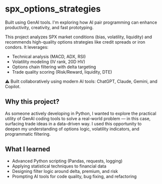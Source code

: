 # spx_options_strategies
Built using GenAI tools. I'm exploring how AI pair programming can enhance productivity, creativity, and fast prototyping.

This project analyzes SPX market conditions (bias, volatility, liquidity) and recommends high-quality options strategies like credit spreads or iron condors. It leverages:

- Technical analysis (MACD, ADX, RSI)
- Volatility modeling (IV rank, 20D HV)
- Options chain filtering with delta targeting
- Trade quality scoring (Risk/Reward, liquidity, DTE)

⚠️ Built collaboratively using modern AI tools: ChatGPT, Claude, Gemini, and Copilot.

## Why this project?

As someone actively developing in Python, I wanted to explore the practical utility of GenAI coding tools to solve a real-world problem — in this case, surfacing trade ideas in a data-driven way. I used this opportunity to deepen my understanding of options logic, volatility indicators, and programmatic filtering.

## What I learned

- Advanced Python scripting (Pandas, requests, logging)
- Applying statistical techniques to financial data
- Designing filter logic around delta, premium, and risk
- Prompting AI tools for code quality, bug fixing, and refactoring
